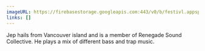 ```yaml
---
imageURL: https://firebasestorage.googleapis.com:443/v0/b/festivl.appspot.com/o/userContent%2F0038448F-0152-4364-821E-AA4643BDB57B.png?alt=media&token=cd1a05db-7a75-4ff5-9368-773c0807f5aa
links: []
---
```

Jep hails from Vancouver island and is a member of Renegade Sound Collective. He plays a mix of different bass and trap music.